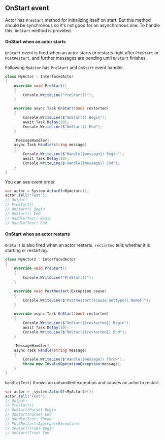 ## OnStart event

Actor has `PreStart` method for initializing itself on start.
But this method should be synchronous so it's not good for an asynchronous one.
To handle this, `OnStart` method is provided.

#### OnStart when an actor starts

`OnStart` event is fired when an actor starts or restarts right after `PreStart` or `PostRestart`,
and further messages are pending until `OnStart` finishes.

Following `MyActor` has `PreStart` and `OnStart` event handler.

```csharp
class MyActor : InterfacedActor
{
    override void PreStart()
    {
        Console.WriteLine("PreStart()");
    }

    override async Task OnStart(bool restarted)
    {
        Console.WriteLine($"OnStart() Begin");
        await Task.Delay(10);
        Console.WriteLine($"OnStart() End");
    }

    [MessageHandler]
    async Task Handle(string message)
    {
        Console.WriteLine($"Handle({message}) Begin");
        await Task.Delay(10);
        Console.WriteLine($"Handle({message}) End");
    }
}
```

You can see event order.

```csharp
var actor = System.ActorOf<MyActor>();
actor.Tell("Test");
// Output:
// PreStart()
// OnStart() Begin
// OnStart() End
// Handle(Test) Begin
// Handle(Test) End
```

#### OnStart when an actor restarts

`OnStart` is also fired when an actor restarts.
`restarted` tells whether it is starting or restarting.

```csharp
class MyActor2 : InterfacedActor
{
    override void PreStart()
    {
        Console.WriteLine("PreStart()");
    }

    override void PostRestart(Exception cause)
    {
        Console.WriteLine($"PostRestart({cause.GetType().Name})");
    }

    override async Task OnStart(bool restarted)
    {
        Console.WriteLine($"OnStart({restarted}) Begin");
        await Task.Delay(10);
        Console.WriteLine($"OnStart({restarted}) End");
    }

    [MessageHandler]
    async Task Handle(string message)
    {
        Console.WriteLine($"Handle({message}) Throw");
        throw new InvalidOperationException(message);
    }
}
```

`Handle(Test)` throws an unhandled exception and causes an actor to restart.

```csharp
var actor = _system.ActorOf<MyActor2>();
actor.Tell("Test");
// Output:
// PreStart()
// OnStart(False) Begin
// OnStart(False) End
// Handle(Test) Throw
// PostRestart(AggregateException)
// OnStart(True) Begin
// OnStart(True) End
```
